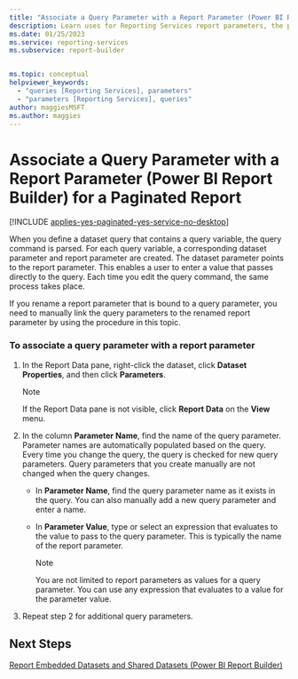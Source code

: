 ```yaml
---
title: "Associate a Query Parameter with a Report Parameter (Power BI Report Builder) for a Paginated Report | Microsoft Docs"
description: Learn uses for Reporting Services report parameters, the properties you can set, and how to associate a dataset query parameter with a report parameter.
ms.date: 01/25/2023
ms.service: reporting-services
ms.subservice: report-builder


ms.topic: conceptual
helpviewer_keywords: 
  - "queries [Reporting Services], parameters"
  - "parameters [Reporting Services], queries"
author: maggiesMSFT
ms.author: maggies
---
```

# Associate a Query Parameter with a Report Parameter (Power BI Report Builder) for a Paginated Report

[!INCLUDE [applies-yes-paginated-yes-service-no-desktop](../../includes/applies-yes-paginated-yes-service-no-desktop.md)]

  When you define a dataset query that contains a query variable, the query command is parsed. For each query variable, a corresponding dataset parameter and report parameter are created. The dataset parameter points to the report parameter. This enables a user to enter a value that passes directly to the query. Each time you edit the query command, the same process takes place.  
  
 If you rename a report parameter that is bound to a query parameter, you need to manually link the query parameters to the renamed report parameter by using the procedure in this topic.  
  
### To associate a query parameter with a report parameter  
  
1.  In the Report Data pane, right-click the dataset, click **Dataset Properties**, and then click **Parameters**.  
  
    > [!NOTE]  
    > If the Report Data pane is not visible, click **Report Data** on the **View** menu.  
  
2.  In the column **Parameter Name**, find the name of the query parameter. Parameter names are automatically populated based on the query. Every time you change the query, the query is checked for new query parameters. Query parameters that you create manually are not changed when the query changes.  
  
    -   In **Parameter Name**, find the query parameter name as it exists in the query. You can also manually add a new query parameter and enter a name.  
  
    -   In **Parameter Value**, type or select an expression that evaluates to the value to pass to the query parameter. This is typically the name of the report parameter.  
  
        > [!NOTE]  
        > You are not limited to report parameters as values for a query parameter. You can use any expression that evaluates to a value for the parameter value.  
  
3.  Repeat step 2 for additional query parameters.  
  
## Next Steps
 [Report Embedded Datasets and Shared Datasets &#40;Power BI Report Builder&#41;](sql/reporting-services/report-data/report-embedded-datasets-and-shared-datasets-report-builder-and-ssrs)   

  
  
